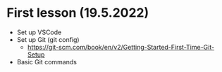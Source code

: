 # First lesson (19.5.2022) 

* Set up VSCode
* Set up Git (git config)
  * https://git-scm.com/book/en/v2/Getting-Started-First-Time-Git-Setup
* Basic Git commands 
